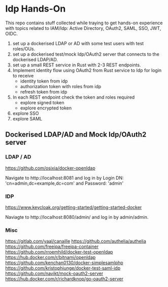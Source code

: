 # Idp Hands-On

This repo contains stuff collected while traying to get hands-on experience with topics related to IAM/Idp: Active Directory, OAuth2, SAML, SSO, JWT, OIDC.

1. set up a dockerised LDAP or AD with some test users with test roles/OUs.
2. set up a dockerised test/mock Idp/OAuth2 server that connects to the dockerised LDAP/AD.
3. set up a small REST service in Rust with 2-3 REST endpoints.
4. Implement identity flow using OAuth2 from Rust service to Idp for login to receive   
    - identity token from idp
    - authorization token with roles from idp
    - refresh token from idp
5. In each REST endpoint check the token and roles required
    - explore signed token
    - explore encrypted token
6. explore SSO
7. explore SAML

## Dockerised LDAP/AD and Mock Idp/OAuth2 server

### LDAP / AD
https://github.com/osixia/docker-openldap

Navigate to http://localhost:8081 and log in by Login DN: 'cn=admin,dc=example,dc=com' and Password: 'admin'

### IDP
https://www.keycloak.org/getting-started/getting-started-docker

Naviagte to http://localhost:8080/admin/ and log in by admin/admin.

### Misc
https://gitlab.com/yaal/canaille
https://github.com/authelia/authelia
https://github.com/freeipa/freeipa-container
https://github.com/rroemhild/docker-test-openldap
https://hub.docker.com/r/bitnami/openldap
https://github.com/kenchan0130/docker-simplesamlphp
https://github.com/kristophjunge/docker-test-saml-idp
https://github.com/navikt/mock-oauth2-server
https://hub.docker.com/r/richardknop/go-oauth2-server
